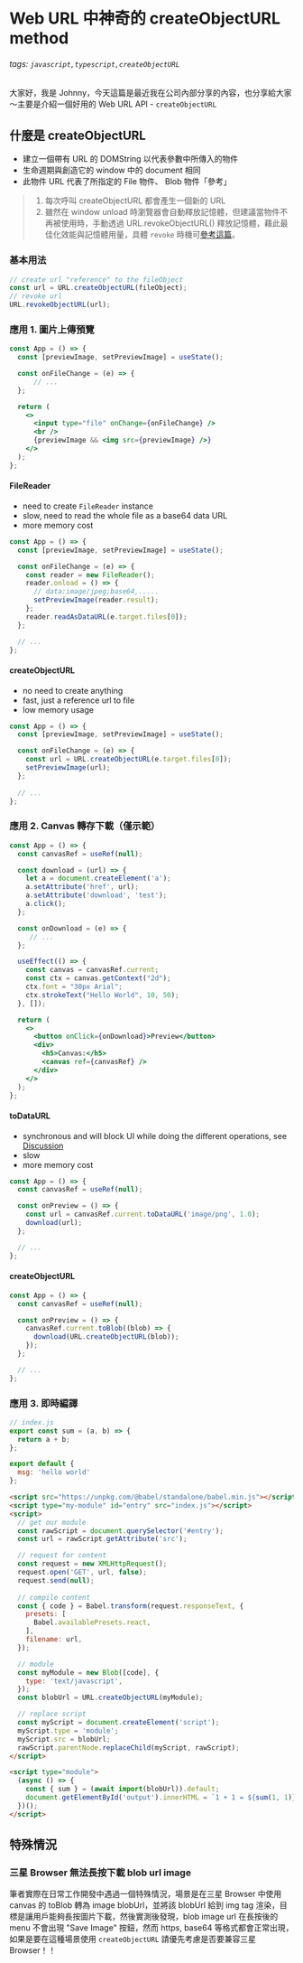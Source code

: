 # Web URL 中神奇的 createObjectURL method
###### tags: `javascript,typescript,createObjectURL`

<SocialBlock hashtags="javascript,typescript,createObjectURL" />


大家好，我是 Johnny，今天這篇是最近我在公司內部分享的內容，也分享給大家～主要是介紹一個好用的 Web URL API - `createObjectURL`


## 什麼是 createObjectURL

- 建立一個帶有 URL 的 DOMString 以代表參數中所傳入的物件
- 生命週期與創造它的 window 中的 document 相同
- 此物件 URL 代表了所指定的 File 物件、 Blob 物件「參考」

> 1. 每次呼叫 createObjectURL 都會產生一個新的 URL
> 2. 雖然在 window unload 時瀏覽器會自動釋放記憶體，但建議當物件不再被使用時，手動透過 URL.revokeObjectURL() 釋放記憶體，藉此最佳化效能與記憶體用量，具體 `revoke` 時機可[參考這篇](https://stackoverflow.com/a/49346614/2313004)。


### 基本用法
```jsx
// create url "reference" to the fileObject
const url = URL.createObjectURL(fileObject);
// revoke url
URL.revokeObjectURL(url);
```


### 應用 1. 圖片上傳預覽
```jsx
const App = () => {
  const [previewImage, setPreviewImage] = useState();

  const onFileChange = (e) => {
      // ...
  };

  return (
    <>
      <input type="file" onChange={onFileChange} />
      <br />
      {previewImage && <img src={previewImage} />}
    </>
  );
};
```

#### FileReader
- need to create `FileReader` instance
- slow, need to read the whole file as a base64 data URL
- more memory cost
```jsx
const App = () => {
  const [previewImage, setPreviewImage] = useState();

  const onFileChange = (e) => {
    const reader = new FileReader();
    reader.onload = () => {
      // data:image/jpeg;base64,.....
      setPreviewImage(reader.result);
    };
    reader.readAsDataURL(e.target.files[0]);
  };

  // ...
};
```


#### createObjectURL
- no need to create anything
- fast, just a reference url to file
- low memory usage
```jsx
const App = () => {
  const [previewImage, setPreviewImage] = useState();

  const onFileChange = (e) => {
    const url = URL.createObjectURL(e.target.files[0]);
    setPreviewImage(url);
  };
  
  // ...
};
```


### 應用 2. Canvas 轉存下載（僅示範）
```jsx
const App = () => {
  const canvasRef = useRef(null);

  const download = (url) => {
    let a = document.createElement('a');
    a.setAttribute('href', url);
    a.setAttribute('download', 'test');
    a.click();
  };

  const onDownload = (e) => {
     // ...
  };

  useEffect(() => {
    const canvas = canvasRef.current;
    const ctx = canvas.getContext("2d");
    ctx.font = "30px Arial";
    ctx.strokeText("Hello World", 10, 50);
  }, []);

  return (
    <>
      <button onClick={onDownload}>Preview</button>
      <div>
        <h5>Canvas:</h5>
        <canvas ref={canvasRef} />
      </div>
    </>
  );
};
```

#### toDataURL
- synchronous and will block UI while doing the different operations, see [Discussion](https://stackoverflow.com/a/59025746)
- slow
- more memory cost
```jsx
const App = () => {
  const canvasRef = useRef(null);

  const onPreview = () => {
    const url = canvasRef.current.toDataURL('image/png', 1.0);
    download(url);
  };

  // ...
};
```

#### createObjectURL
```jsx
const App = () => {
  const canvasRef = useRef(null);

  const onPreview = () => {
    canvasRef.current.toBlob((blob) => {
      download(URL.createObjectURL(blob));
    });
  };

  // ...
};
```


### 應用 3. 即時編譯
```jsx
// index.js
export const sum = (a, b) => {
  return a + b;
};

export default {
  msg: 'hello world'
};
```

```html
<script src="https://unpkg.com/@babel/standalone/babel.min.js"></script>
<script type="my-module" id="entry" src="index.js"></script>
<script>
  // get our module
  const rawScript = document.querySelector('#entry');
  const url = rawScript.getAttribute('src');

  // request for content
  const request = new XMLHttpRequest();
  request.open('GET', url, false);
  request.send(null);
  
  // compile content
  const { code } = Babel.transform(request.responseText, {
    presets: [
      Babel.availablePresets.react,
    ],
    filename: url,
  });

  // module
  const myModule = new Blob([code], {
    type: 'text/javascript',
  });
  const blobUrl = URL.createObjectURL(myModule);

  // replace script
  const myScript = document.createElement('script');
  myScript.type = 'module';
  myScript.src = blobUrl;
  rawScript.parentNode.replaceChild(myScript, rawScript);
</script>

<script type="module">
  (async () => {
    const { sum } = (await import(blobUrl)).default;
    document.getElementById('output').innerHTML = `1 + 1 = ${sum(1, 1)}`;
  })();
</script>
```


## 特殊情況
### 三星 Browser 無法長按下載 blob url image
筆者實際在日常工作開發中遇過一個特殊情況，場景是在三星 Browser 中使用 canvas 的 toBlob 轉為 image blobUrl，並將該 blobUrl 給到 img tag 渲染，目標是讓用戶能夠長按圖片下載，然後實測後發現，blob image url 在長按後的 menu 不會出現 "Save Image" 按鈕，然而 https, base64 等格式都會正常出現，如果是要在這種場景使用 `createObjectURL` 請優先考慮是否要兼容三星 Browser！！

<SocialBlock hashtags="javascript,typescript,createObjectURL" />
